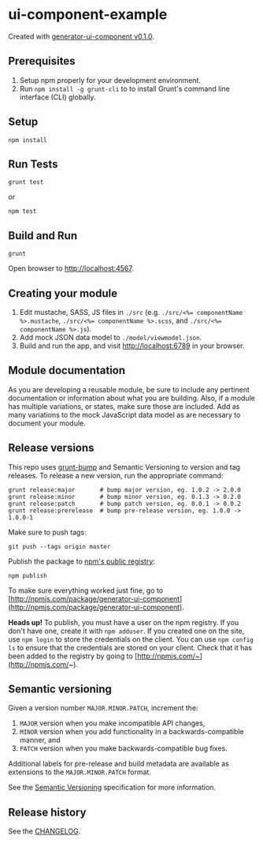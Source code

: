 # ui-component-example

Created with [generator-ui-component v0.1.0](https://github.com/fknussel/generator-ui-component).

## Prerequisites

1. Setup npm properly for your development environment.
2. Run `npm install -g grunt-cli` to to install Grunt's command line interface (CLI) globally.

## Setup

```
npm install
```

## Run Tests

```
grunt test
```

or

```
npm test
```

## Build and Run

```
grunt
```

Open browser to [http://localhost:4567](http://localhost:4567/).

## Creating your module

1. Edit mustache, SASS, JS files in `./src` (e.g. `./src/<%= componentName %>.mustache`, `./src/<%= componentName %>.scss`, and `./src/<%= componentName %>.js`).
2. Add mock JSON data model to `./model/viewmodel.json`.
4. Build and run the app, and visit [http://localhost:6789](http://localhost:6789) in your browser.

## Module documentation

As you are developing a reusable module, be sure to include any pertinent documentation or information about what you are building. Also, if a module has multiple variations, or states, make sure those are included. Add as many variations to the mock JavaScript data model as are necessary to document your module.

## Release versions

This repo uses [grunt-bump](https://github.com/gruntjs/grunt-bump) and Semantic Versioning to version and tag releases. To release a new version, run the appropriate command:

```
grunt release:major       # bump major version, eg. 1.0.2 -> 2.0.0
grunt release:minor       # bump minor version, eg. 0.1.3 -> 0.2.0
grunt release:patch       # bump patch version, eg. 0.0.1 -> 0.0.2
grunt release:prerelease  # bump pre-release version, eg. 1.0.0 -> 1.0.0-1
```

Make sure to push tags:

```
git push --tags origin master
```

Publish the package to [npm's public registry](https://www.npmjs.com/):

```
npm publish
```

To make sure everything worked just fine, go to [http://npmjs.com/package/generator-ui-component](http://npmjs.com/package/generator-ui-component).

**Heads up!** To publish, you must have a user on the npm registry. If you don't have one, create it with `npm adduser`. If you created one on the site, use `npm login` to store the credentials on the client. You can use `npm config ls` to ensure that the credentials are stored on your client. Check that it has been added to the registry by going to [http://npmjs.com/~](http://npmjs.com/~).

## Semantic versioning

Given a version number `MAJOR.MINOR.PATCH`, increment the:

1. `MAJOR` version when you make incompatible API changes,
2. `MINOR` version when you add functionality in a backwards-compatible manner, and
3. `PATCH` version when you make backwards-compatible bug fixes.

Additional labels for pre-release and build metadata are available as extensions to the `MAJOR.MINOR.PATCH` format.

See the [Semantic Versioning](http://semver.org/) specification for more information.

## Release history

See the [CHANGELOG](CHANGELOG.md).
